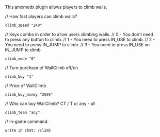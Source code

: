 This amxmodx plugin allows players to climb walls.

// How fast players can climb walls?

`climb_speed "240"`

// Keys combo in order to allow users climbing walls.
// 0 - You don't need to press any button to climb.
// 1 - You need to press IN_USE to climb.
// 2 - You need to press IN_JUMP to climb.
// 3 - You need to press IN_USE on IN_JUMP to climb

`climb_mode "0"`

// Turn purchase of WallClimb off/on

`climb_buy "1"`

// Price of WallClimb

`climb_buy_money "2000"`

// Who can buy WallClimb? CT / T or any - all

`climb_team "any"`

// In-game command:

`write in chat: /climb`
